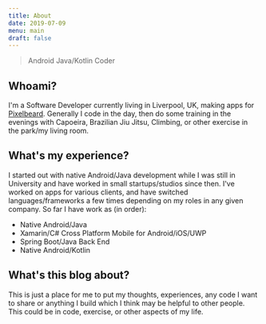 ```yaml
---
title: About
date: 2019-07-09
menu: main
draft: false
---
```

> Android Java/Kotlin Coder

## Whoami?
I'm a Software Developer currently living in Liverpool, UK, making apps for [Pixelbeard](https://www.pixelbeard.co/). Generally I code in the day, then do some training in the evenings with Capoeira, Brazilian Jiu Jitsu, Climbing, or other exercise in the park/my living room.

## What's my experience?
I started out with native Android/Java development while I was still in University and have worked in small startups/studios since then. I've worked on apps for various clients, and have switched languages/frameworks a few times depending on my roles in any given company. So far I have work as (in order):
- Native Android/Java
- Xamarin/C# Cross Platform Mobile for Android/iOS/UWP
- Spring Boot/Java Back End
- Native Android/Kotlin

## What's this blog about?
This is just a place for me to put my thoughts, experiences, any code I want to share or anything I build which I think may be helpful to other people. This could be in code, exercise, or other aspects of my life.